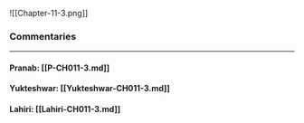 ![[Chapter-11-3.png]]

### Commentaries

---

#### Pranab: [[P-CH011-3.md]]

#### Yukteshwar: [[Yukteshwar-CH011-3.md]]

#### Lahiri: [[Lahiri-CH011-3.md]]
